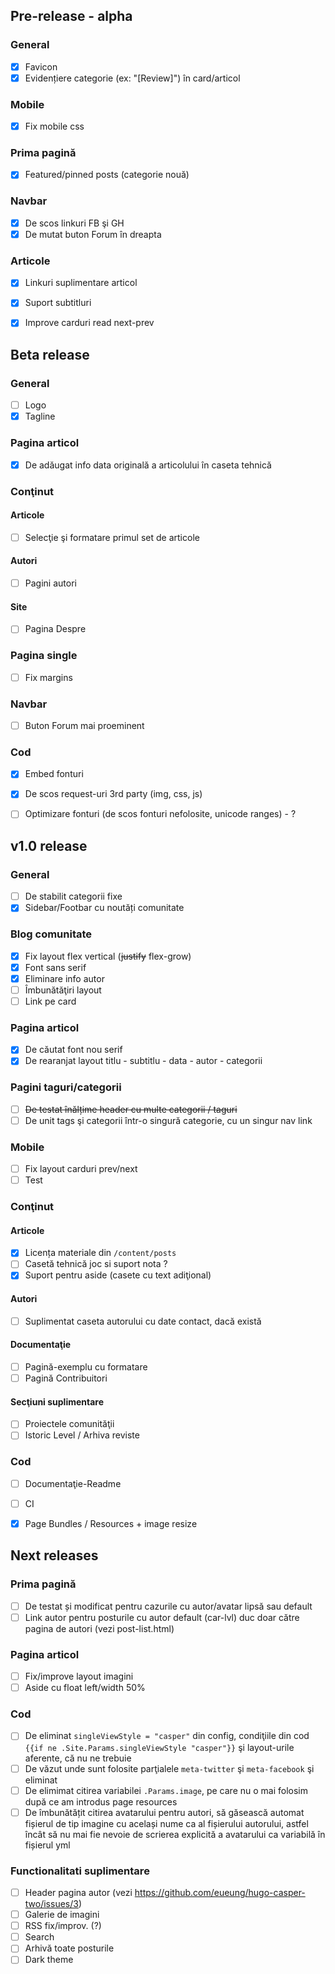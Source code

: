 ## Pre-release - alpha
### General
* [x] Favicon
* [x] Evidențiere categorie (ex: "[Review]") în card/articol

### Mobile
* [x] Fix mobile css

### Prima pagină
* [x] Featured/pinned posts (categorie nouă)

### Navbar
* [x] De scos linkuri FB şi GH
* [x] De mutat buton Forum în dreapta

### Articole
* [x] Linkuri suplimentare articol
* [x] Suport subtitluri
* [x] Improve carduri read next-prev


## Beta release
### General
* [ ] Logo
* [x] Tagline

### Pagina articol
* [x] De adăugat info data originală a articolului în caseta tehnică 

### Conţinut
#### Articole
* [ ] Selecţie şi formatare primul set de articole

#### Autori
* [ ] Pagini autori

#### Site
* [ ] Pagina Despre

### Pagina single
* [ ] Fix margins

### Navbar
* [ ] Buton Forum mai proeminent

### Cod
* [x] Embed fonturi
* [x] De scos request-uri 3rd party (img, css, js)
* [ ] Optimizare fonturi (de scos fonturi nefolosite, unicode ranges) - ?


## v1.0 release
### General
* [ ] De stabilit categorii fixe
* [x] Sidebar/Footbar cu noutăți comunitate

### Blog comunitate
* [x] Fix layout flex vertical (~~justify~~ flex-grow)
* [x] Font sans serif
* [x] Eliminare info autor
* [ ] Îmbunătăţiri layout
* [ ] Link pe card

### Pagina articol
* [x] De căutat font nou serif
* [x] De rearanjat layout titlu - subtitlu - data - autor - categorii

### Pagini taguri/categorii
* [ ] ~~De testat înălțime header cu multe categorii / taguri~~
* [ ] De unit tags şi categorii într-o singură categorie, cu un singur nav link

### Mobile
* [ ] Fix layout carduri prev/next
* [ ] Test

### Conţinut 

#### Articole
* [x] Licența materiale din `/content/posts`
* [ ] Casetă tehnică joc si suport nota ?
* [x] Suport pentru aside (casete cu text adiţional)

#### Autori
* [ ] Suplimentat caseta autorului cu date contact, dacă există

#### Documentaţie
* [ ] Pagină-exemplu cu formatare
* [ ] Pagină Contribuitori

#### Secţiuni suplimentare
* [ ] Proiectele comunităţii
* [ ] Istoric Level / Arhiva reviste

### Cod
* [ ] Documentaţie-Readme
* [ ] CI
* [x] Page Bundles / Resources + image resize


## Next releases
### Prima pagină
* [ ] De testat și modificat pentru cazurile cu autor/avatar lipsă sau default
* [ ] Link autor pentru posturile cu autor default (car-lvl) duc doar către pagina de autori (vezi post-list.html)

### Pagina articol
* [ ] Fix/improve layout imagini
* [ ] Aside cu float left/width 50%

### Cod
* [ ] De eliminat `singleViewStyle = "casper"` din config, condiţiile din cod `{{if ne .Site.Params.singleViewStyle "casper"}}` şi layout-urile aferente, că nu ne trebuie
* [ ] De văzut unde sunt folosite parţialele `meta-twitter` şi `meta-facebook` şi eliminat
* [ ] De elimimat citirea variabilei `.Params.image`, pe care nu o mai folosim după ce am introdus page resources
* [ ] De îmbunătățit citirea avatarului pentru autori, să găsească automat fișierul de tip imagine cu același nume ca al fișierului autorului, astfel încât să nu mai fie nevoie de scrierea explicită a avatarului ca variabilă în fișierul yml

### Functionalitati suplimentare
* [ ] Header pagina autor (vezi https://github.com/eueung/hugo-casper-two/issues/3) 
* [ ] Galerie de imagini
* [ ] RSS fix/improv. (?)
* [ ] Search
* [ ] Arhivă toate posturile
* [ ] Dark theme